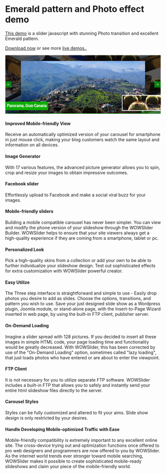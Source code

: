 # Emerald pattern and Photo effect demo

[This demo](http://wowslider.com/slider-javascript-emerald-photo-demo.html) is a slider javascript with stunning Photo transition
and excellent Emerald pattern.   

[Download now](http://wowslider.com/) or see more [live demos..](http://wowslider.com/demo.html)

<a href="http://wowslider.com/slider-javascript-emerald-photo-demo.html">
  <img src="https://raw.githubusercontent.com/jq0/slider-javascript-emerald-photo/master/slider-javascript-emerald-photo.jpg">
</a>		

#### Improved Mobile-friendly View
Receive an automatically optimized version of your carousel for smartphone in just mouse click, making your blog customers watch the same layout and information on all devices.

#### Image Generator
With 17 various features, the advanced picture generator allows you to spin, crop and resize your images to obtain impressive outcomes.

#### Facebook slider
Effortlessly upload to Facebook and make a social viral buzz for your images.

#### Mobile-friendly sliders
Building a mobile compatible carousel has never been simpler. You can view and modify the phone version of your slideshow through the WOWSlider Builder. WOWSlider helps to ensure that your site viewers always get a high-quality experience if they are coming from a smartphone, tablet or pc.

#### Personalized Look
Pick a high-quality skins from a collection or add your own to be able to further individualize your slideshow design. Test out sophisticated effects for extra customization with WOWSlider powerful creator.

#### Easy Utilize
The Three step interface is straightforward and simple to use - Easily drop photos you desire to add as slides. Choose the options, transitions, and pattern you wish to use. Save your just designed slide show as a Wordpress plugin, Joomla module, or stand-alone page, with the Insert-to-Page Wizard inserted in web page, by using the built-in FTP client, publisher server.

#### On-Demand Loading
Imagine a slider spread with 128 pictures. If you decided to insert all these images in simple HTML code, your page loading time and functionality would be greatly decreased. With WOWSlider, this has been corrected by use of the "On-Demand Loading" option, sometimes called "lazy loading", that just loads photos who have entered or are about to enter the viewpoint.

#### FTP Client
It is not necessary for you to utilize separate FTP software. WOWSlider includes a built-in FTP that allows you to safely and instantly send your entire html slideshow files directly to the server.

#### Carousel Styles
Styles can be fully customized and altered to fit your aims. Slide show design is only restricted by your desires.

#### Handle Developing Mobile-optimized Traffic with Ease
Mobile-friendly compatibility is extremely important to any excellent online site. The cross-device trying out and optimization functions once offered to pro web designers and programmers are now offered to you by WOWSlider. As the internet world trends ever stronger toward mobile searching, WOWSlider makes it possible to create sophisticated mobile-ready slideshows and claim your piece of the mobile-friendly world.
